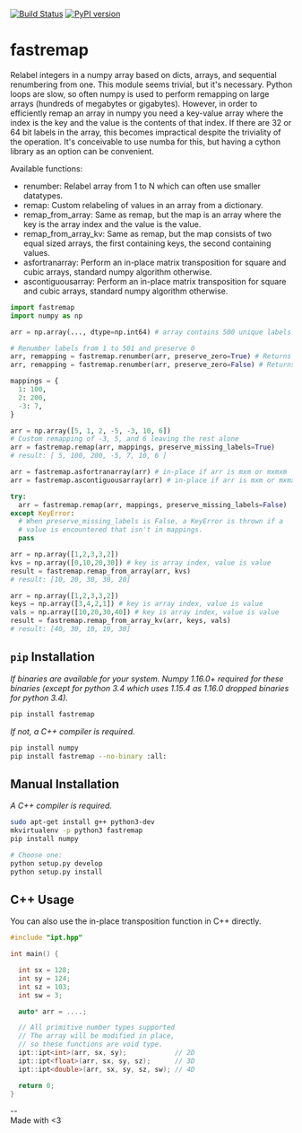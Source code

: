 [![Build Status](https://travis-ci.org/seung-lab/fastremap.svg?branch=master)](https://travis-ci.org/seung-lab/fastremap) [![PyPI version](https://badge.fury.io/py/fastremap.svg)](https://badge.fury.io/py/fastremap)  

# fastremap
Relabel integers in a numpy array based on dicts, arrays, and sequential renumbering from one. This module seems trivial, but it's necessary. Python loops are slow, so often numpy is used to perform remapping on large arrays (hundreds of megabytes or gigabytes). However, in order to efficiently remap an array in numpy you need a key-value array where the index is the key and the value is the contents of that index. If there are 32 or 64 bit labels in the array, this becomes impractical despite the triviality of the operation. It's conceivable to use numba for this, but having a cython library as an option can be convenient.

Available functions:  
- renumber: Relabel array from 1 to N which can often use smaller datatypes.
- remap: Custom relabeling of values in an array from a dictionary.
- remap_from_array: Same as remap, but the map is an array where the key is the array index and the value is the value.
- remap_from_array_kv: Same as remap, but the map consists of two equal sized arrays, the first containing keys, the second containing values.
- asfortranarray: Perform an in-place matrix transposition for square and cubic arrays, standard numpy algorithm otherwise.
- ascontiguousarray: Perform an in-place matrix transposition for square and cubic arrays, standard numpy algorithm otherwise.

```python
import fastremap
import numpy as np

arr = np.array(..., dtype=np.int64) # array contains 500 unique labels

# Renumber labels from 1 to 501 and preserve 0
arr, remapping = fastremap.renumber(arr, preserve_zero=True) # Returns uint16 array (smallest possible)
arr, remapping = fastremap.renumber(arr, preserve_zero=False) # Returns uint16 array, contains [1,502]

mappings = {
  1: 100,
  2: 200,
  -3: 7,
}

arr = np.array([5, 1, 2, -5, -3, 10, 6])
# Custom remapping of -3, 5, and 6 leaving the rest alone
arr = fastremap.remap(arr, mappings, preserve_missing_labels=True) 
# result: [ 5, 100, 200, -5, 7, 10, 6 ]

arr = fastremap.asfortranarray(arr) # in-place if arr is mxm or mxmxm
arr = fastremap.ascontiguousarray(arr) # in-place if arr is mxm or mxmxm

try:
  arr = fastremap.remap(arr, mappings, preserve_missing_labels=False) 
except KeyError:
  # When preserve_missing_labels is False, a KeyError is thrown if a
  # value is encountered that isn't in mappings.
  pass 

arr = np.array([1,2,3,3,2])
kvs = np.array([0,10,20,30]) # key is array index, value is value
result = fastremap.remap_from_array(arr, kvs)
# result: [10, 20, 30, 30, 20]

arr = np.array([1,2,3,3,2])
keys = np.array([3,4,2,1]) # key is array index, value is value
vals = np.array([10,20,30,40]) # key is array index, value is value
result = fastremap.remap_from_array_kv(arr, keys, vals)
# result: [40, 30, 10, 10, 30]
```

## `pip` Installation

*If binaries are available for your system. Numpy 1.16.0+ required for these binaries (except for python 3.4 which uses 1.15.4 as 1.16.0 dropped binaries for python 3.4).*

```bash
pip install fastremap
```

*If not, a C++ compiler is required.*

```bash
pip install numpy
pip install fastremap --no-binary :all:
```

## Manual Installation

*A C++ compiler is required.*

```bash
sudo apt-get install g++ python3-dev 
mkvirtualenv -p python3 fastremap
pip install numpy

# Choose one:
python setup.py develop  
python setup.py install 
```

## C++ Usage

You can also use the in-place transposition function in C++ directly. 

```cpp
#include "ipt.hpp"

int main() {

  int sx = 128;
  int sy = 124;
  int sz = 103;
  int sw = 3;

  auto* arr = ....;

  // All primitive number types supported
  // The array will be modified in place, 
  // so these functions are void type.
  ipt::ipt<int>(arr, sx, sy);            // 2D
  ipt::ipt<float>(arr, sx, sy, sz);      // 3D
  ipt::ipt<double>(arr, sx, sy, sz, sw); // 4D

  return 0;
}
```

--  
Made with <3



